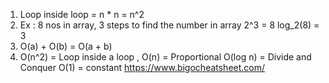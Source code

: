 1. Loop inside loop = n * n = n^2
2. Ex :  8 nos in array, 3 steps to find the number in array
            2^3 = 8
            log_2(8) = 3
3. O(a) + O(b) = O(a + b)
4. O(n^2) = Loop inside a loop , 
    O(n) = Proportional
    O(log n) = Divide and Conquer
    O(1) = constant
    https://www.bigocheatsheet.com/
    
            


            